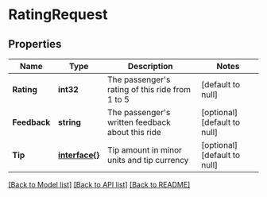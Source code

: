 # RatingRequest

## Properties
Name | Type | Description | Notes
------------ | ------------- | ------------- | -------------
**Rating** | **int32** | The passenger&#39;s rating of this ride from 1 to 5 | [default to null]
**Feedback** | **string** | The passenger&#39;s written feedback about this ride | [optional] [default to null]
**Tip** | [**interface{}**](interface{}.md) | Tip amount in minor units and tip currency | [optional] [default to null]

[[Back to Model list]](../README.md#documentation-for-models) [[Back to API list]](../README.md#documentation-for-api-endpoints) [[Back to README]](../README.md)


